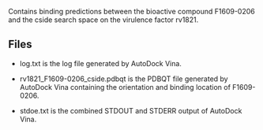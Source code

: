 Contains binding predictions between the bioactive compound F1609-0206 and the cside search space on the virulence factor rv1821.

## Files

- log.txt is the log file generated by AutoDock Vina.

- rv1821_F1609-0206_cside.pdbqt is the PDBQT file generated by AutoDock Vina containing the orientation and binding location of F1609-0206.

- stdoe.txt is the combined STDOUT and STDERR output of AutoDock Vina.

